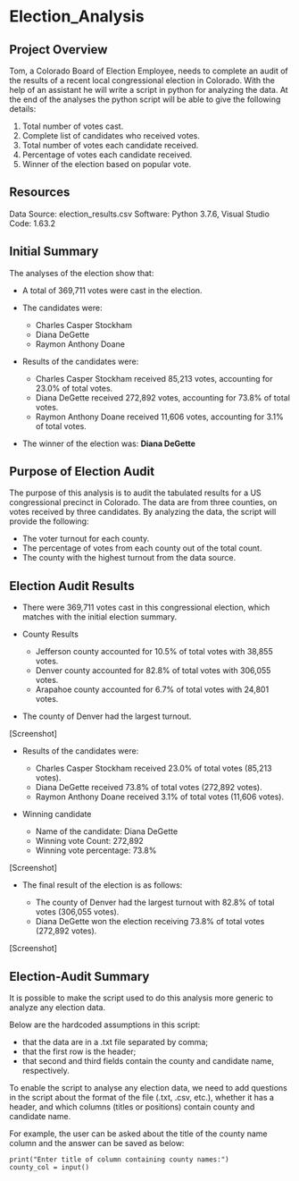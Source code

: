 # Election_Analysis

## Project Overview
Tom, a Colorado Board of Election Employee, needs to complete an audit of the results of a recent local congressional election in Colorado. With the help of an assistant he will write a script in python for analyzing the data. At the end of the analyses the python script will be able to give the following details:

1. Total number of votes cast.
2. Complete list of candidates who received votes.
3. Total number of votes each candidate received.
4. Percentage of votes each candidate received.
5. Winner of the election based on popular vote.

## Resources
Data Source: election_results.csv
Software: Python 3.7.6, Visual Studio Code: 1.63.2

## Initial Summary
The analyses of the election show that:

- A total of 369,711 votes were cast in the election.

- The candidates were:

    - Charles Casper Stockham
    - Diana DeGette
    - Raymon Anthony Doane

- Results of the candidates were:

    - Charles Casper Stockham received 85,213 votes, accounting for 23.0% of total votes.
    - Diana DeGette received 272,892 votes, accounting for 73.8% of total votes.
    - Raymon Anthony Doane received 11,606 votes, accounting for 3.1% of total votes.

- The winner of the election was: **Diana DeGette**

## Purpose of Election Audit

The purpose of this analysis is to audit the tabulated results for a US congressional precinct in Colorado. The data are from three counties, on votes received by three candidates. By analyzing the data, the script will provide the following:

- The voter turnout for each county.
- The percentage of votes from each county out of the total count.
- The county with the highest turnout from the data source.

## Election Audit Results
- There were 369,711 votes cast in this congressional election, which matches with the initial election summary.

- County Results

    - Jefferson county accounted for 10.5% of total votes with 38,855 votes.
    - Denver county accounted for 82.8% of total votes with 306,055 votes.
    - Arapahoe county accounted for 6.7% of total votes with 24,801 votes.

- The county of Denver had the largest turnout.

[Screenshot]

- Results of the candidates were:

    - Charles Casper Stockham received 23.0% of total votes (85,213 votes).
    - Diana DeGette received 73.8% of total votes (272,892 votes).
    - Raymon Anthony Doane received 3.1% of total votes (11,606 votes).

- Winning candidate

    - Name of the candidate: Diana DeGette
    - Winning vote Count: 272,892
    - Winning vote percentage: 73.8%

[Screenshot]

- The final result of the election is as follows:
  
  - The county of Denver had the largest turnout with 82.8% of total votes (306,055 votes).
  - Diana DeGette won the election receiving 73.8% of total votes (272,892 votes).

[Screenshot]

## Election-Audit Summary
It is possible to make the script used to do this analysis more generic to analyze any election data.

Below are the hardcoded assumptions in this script:
- that the data are in a .txt file separated by comma;
- that the first row is the header;
- that second and third fields contain the county and candidate name, respectively.

To enable the script to analyse any election data, we need to add questions in the script about the format of the file (.txt, .csv, etc.), whether it has a header, and which columns (titles or positions) contain county and candidate name.

For example, the user can be asked about the title of the county name column and the answer can be saved as below:

```
print("Enter title of column containing county names:")
county_col = input()
```

